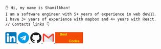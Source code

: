 
```tsx
✋ Hi, my name is Shamilkhan! 
I am a software engineer with 5+ years of experience in web dev👨‍💻. 
I have 3+ years of experience with mapbox and 4+ years with React.
// Contacts links 👇
```
      
<div>
 <a href="https://www.linkedin.com/in/shamilkhan-akhmetzyanov/">
   <img height="35" src="/linkedin.svg" />
 </a>
 <a href="https://t.me/shamilkhan">
   <img height="35" src="/telegram.svg" />
 </a>
 <a href="https://github.com/shamilkhan">
    <img height="35" src="/github.svg" />
 </a>
 <a href="mailto:shamilkhan1999@gmail.com">
    <img height="35" src="/gmail.svg" />
 </a>
 <a href="https://www.notion.so/Senior-Front-end-Developer-Mapbox-React-expert-e8a13f4077eb4736b3a20e264d6a491d">
   <img height="35" src="/js.gif" />
 </a>
</div>
